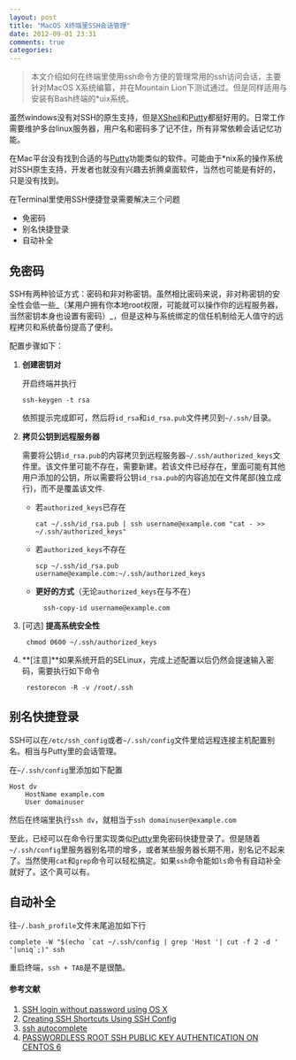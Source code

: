 ```yaml
---
layout: post
title: "MacOS X终端里SSH会话管理"
date: 2012-09-01 23:31
comments: true
categories: 
---
```

>本文介绍如何在终端里使用ssh命令方便的管理常用的ssh访问会话，主要针对MacOS X系统编纂，并在Mountain Lion下测试通过。但是同样适用与安装有Bash终端的*uix系统。

虽然windows没有对SSH的原生支持，但是[XShell](http://www.netsarang.com/products/xsh_overview.html)和[Putty]都挺好用的。日常工作需要维护多台linux服务器，用户名和密码多了记不住，所有非常依赖会话记忆功能。

<!-- more -->

在Mac平台没有找到合适的与[Putty]功能类似的软件。可能由于*nix系的操作系统对SSH原生支持，开发者也就没有兴趣去折腾桌面软件，当然也可能是有好的，只是没有找到。

在Terminal里使用SSH便捷登录需要解决三个问题

* 免密码
* 别名快捷登录
* 自动补全

## 免密码

SSH有两种验证方式：密码和非对称密钥。虽然相比密码来说，非对称密钥的安全性会低一些_（某用户拥有你本地root权限，可能就可以操作你的远程服务器，当然密钥本身也设置有密码）_，但是这种与系统绑定的信任机制给无人值守的远程拷贝和系统备份提高了便利。

配置步骤如下：

1.	**创建密钥对**

	开启终端并执行

		ssh-keygen -t rsa
			
	依照提示完成即可，然后将`id_rsa`和`id_rsa.pub`文件拷贝到`~/.ssh/`目录。	
		
2.	**拷贝公钥到远程服务器**

	需要将公钥`id_rsa.pub`的内容拷贝到远程服务器`~/.ssh/authorized_keys`文件里。该文件里可能不存在，需要新建。若该文件已经存在，里面可能有其他用户添加的公钥，所以需要将公钥`id_rsa.pub`的内容追加在文件尾部(独立成行)，而不是覆盖该文件.
	* 	若`authorized_keys`已存在
	
			cat ~/.ssh/id_rsa.pub | ssh username@example.com "cat - >> ~/.ssh/authorized_keys"		
	
	*	若`authorized_keys`不存在
	
			scp ~/.ssh/id_rsa.pub username@example.com:~/.ssh/authorized_keys
	
	* **更好的方式**（无论`authorized_keys`在与不在）
	
			ssh-copy-id username@example.com
			
3. [可选] **提高系统安全性**

		chmod 0600 ~/.ssh/authorized_keys

4. **[注意]**如果系统开启的SELinux，完成上述配置以后仍然会提速输入密码，需要执行如下命令

		restorecon -R -v /root/.ssh

## 别名快捷登录

SSH可以在`/etc/ssh_config`或者`~/.ssh/config`文件里给远程连接主机配置别名。相当与Putty里的会话管理。

在`~/.ssh/config`里添加如下配置

	Host dv
		HostName example.com
		User domainuser

然后在终端里执行`ssh dv`，就相当于`ssh domainuser@example.com`

至此，已经可以在命令行里实现类似[Putty]里免密码快捷登录了。但是随着`~/.ssh/config`里服务器别名项的增多，或者某些服务器长期不用，别名记不起来了。当然使用`cat`和`grep`命令可以轻松搞定。如果`ssh`命令能如`ls`命令有自动补全就好了。这个真可以有。

## 自动补全

往`~/.bash_profile`文件末尾追加如下行
	
	complete -W "$(echo `cat ~/.ssh/config | grep 'Host '| cut -f 2 -d ' '|uniq`;)" ssh
	
重启终端，`ssh + TAB`是不是很酷。


#### 参考文献
1.	[SSH login without password using OS X](http://smbjorklund.no/ssh-login-without-password-using-os-x)
2.	[Creating SSH Shortcuts Using SSH Config](http://ccn.ucla.edu/wiki/index.php/Creating_SSH_Shortcuts_Using_SSH_Config)
3.	[ssh autocomplete](http://www.commandlinefu.com/commands/view/2759/ssh-autocomplete)
4.	[PASSWORDLESS ROOT SSH PUBLIC KEY AUTHENTICATION ON CENTOS 6](http://blog.firedaemon.com/2011/07/27/passwordless-root-ssh-public-key-authentication-on-centos-6/)

[Putty]: http://www.chiark.greenend.org.uk/~sgtatham/putty/download.html "Putty"